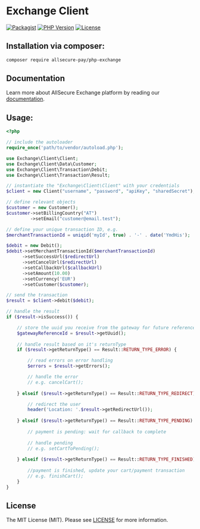 Exchange Client
==============

[![Packagist](https://img.shields.io/packagist/v/allsecure-pay/php-exchange.svg)](https://packagist.org/packages/allsecure-pay/php-exchange)
[![PHP Version](https://img.shields.io/packagist/php-v/allsecure-pay/php-exchange.svg)](https://packagist.org/packages/allsecure-pay/php-exchange)
[![License](https://img.shields.io/github/license/allsecure-pay/php-exchange.svg)](LICENSE)

## Installation via composer:

```sh
composer require allsecure-pay/php-exchange
```

## Documentation

Learn more about AllSecure Exchange platform by reading our <a href="https://asxgw.com/documentation/gateway">documentation</a>.

## Usage:

```php
<?php

// include the autoloader
require_once('path/to/vendor/autoload.php');

use Exchange\Client\Client;
use Exchange\Client\Data\Customer;
use Exchange\Client\Transaction\Debit;
use Exchange\Client\Transaction\Result;

// instantiate the "Exchange\Client\Client" with your credentials
$client = new Client("username", "password", "apiKey", "sharedSecret");

// define relevant objects
$customer = new Customer();
$customer->setBillingCountry("AT")
         ->setEmail("customer@email.test");

// define your unique transaction ID, e.g. 
$merchantTransactionId = uniqid('myId', true) . '-' . date('YmdHis');

$debit = new Debit();
$debit->setMerchantTransactionId($merchantTransactionId)
	  ->setSuccessUrl($redirectUrl)
	  ->setCancelUrl($redirectUrl)
	  ->setCallbackUrl($callbackUrl)
	  ->setAmount(10.00)
	  ->setCurrency('EUR')
	  ->setCustomer($customer);

// send the transaction
$result = $client->debit($debit);

// handle the result
if ($result->isSuccess()) {

    // store the uuid you receive from the gateway for future references
    $gatewayReferenceId = $result->getUuid(); 
	
    // handle result based on it's returnType    
    if ($result->getReturnType() == Result::RETURN_TYPE_ERROR) {

        // read errors on error handling
        $errors = $result->getErrors();

        // handle the error
        // e.g. cancelCart();
    
    } elseif ($result->getReturnType() == Result::RETURN_TYPE_REDIRECT) {

        // redirect the user
        header('Location: '.$result->getRedirectUrl());
        
    } elseif ($result->getReturnType() == Result::RETURN_TYPE_PENDING) {
        
        // payment is pending: wait for callback to complete
    
        // handle pending
        // e.g. setCartToPending();
    
    } elseif ($result->getReturnType() == Result::RETURN_TYPE_FINISHED) {
        
        //payment is finished, update your cart/payment transaction
        // e.g. finishCart();
    }
}
```

## License

The MIT License (MIT). Please see [LICENSE](LICENSE) for more information.
